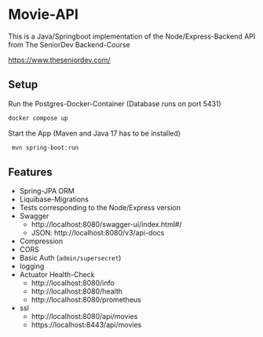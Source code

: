 # Movie-API

This is a Java/Springboot implementation of the Node/Express-Backend API from The SeniorDev Backend-Course 

https://www.theseniordev.com/

## Setup
Run the Postgres-Docker-Container (Database runs on port 5431)

```bash
docker compose up
```

Start the App (Maven and Java 17 has to be installed)
```bash
 mvn spring-boot:run
```

## Features

- Spring-JPA ORM
- Liquibase-Migrations
- Tests corresponding to the Node/Express version
- Swagger
  - http://localhost:8080/swagger-ui/index.html#/
  - JSON: http://localhost:8080/v3/api-docs
- Compression
- CORS
- Basic Auth (`admin/supersecret`)
- logging
- Actuator Health-Check
  - http://localhost:8080/info
  - http://localhost:8080/health
  - http://localhost:8080/prometheus
- ssl
  - http://localhost:8080/api/movies
  - https://localhost:8443/api/movies

